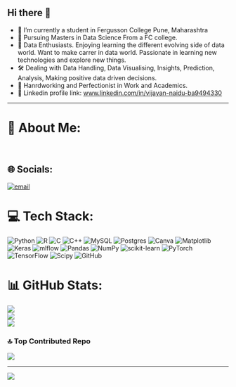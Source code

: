 ## Hi there 👋

- 🧠 I’m currently a student in Fergusson College Pune, Maharashtra
- 🦾 Pursuing Masters in Data Science From a FC college.
- 🥇 Data Enthusiasts. Enjoying learning the different evolving side of data world. Want to make carrer in data world. Passionate in learning new technologies and explore new things.
- 🛠 Dealing with Data Handling, Data Visualising, Insights, Prediction, Analysis, Making positive data driven decisions.
- 💬 Hanrdworking and Perfectionist in Work and Academics.
- 🎯 Linkedin profile link: www.linkedin.com/in/vijayan-naidu-ba9494330

------------------------------------------------------------------------------------------------------------------------

# 💫 About Me:
<br>


## 🌐 Socials:
[![email](https://img.shields.io/badge/Email-D14836?logo=gmail&logoColor=white)](mailto:venkatesh45naidu@gmail.com) 

# 💻 Tech Stack:
![Python](https://img.shields.io/badge/python-3670A0?style=flat&logo=python&logoColor=ffdd54) ![R](https://img.shields.io/badge/r-%23276DC3.svg?style=flat&logo=r&logoColor=white) ![C](https://img.shields.io/badge/c-%2300599C.svg?style=flat&logo=c&logoColor=white) ![C++](https://img.shields.io/badge/c++-%2300599C.svg?style=flat&logo=c%2B%2B&logoColor=white) ![MySQL](https://img.shields.io/badge/mysql-4479A1.svg?style=flat&logo=mysql&logoColor=white) ![Postgres](https://img.shields.io/badge/postgres-%23316192.svg?style=flat&logo=postgresql&logoColor=white) ![Canva](https://img.shields.io/badge/Canva-%2300C4CC.svg?style=flat&logo=Canva&logoColor=white) ![Matplotlib](https://img.shields.io/badge/Matplotlib-%23ffffff.svg?style=flat&logo=Matplotlib&logoColor=black) ![Keras](https://img.shields.io/badge/Keras-%23D00000.svg?style=flat&logo=Keras&logoColor=white) ![mlflow](https://img.shields.io/badge/mlflow-%23d9ead3.svg?style=flat&logo=numpy&logoColor=blue) ![Pandas](https://img.shields.io/badge/pandas-%23150458.svg?style=flat&logo=pandas&logoColor=white) ![NumPy](https://img.shields.io/badge/numpy-%23013243.svg?style=flat&logo=numpy&logoColor=white) ![scikit-learn](https://img.shields.io/badge/scikit--learn-%23F7931E.svg?style=flat&logo=scikit-learn&logoColor=white) ![PyTorch](https://img.shields.io/badge/PyTorch-%23EE4C2C.svg?style=flat&logo=PyTorch&logoColor=white) ![TensorFlow](https://img.shields.io/badge/TensorFlow-%23FF6F00.svg?style=flat&logo=TensorFlow&logoColor=white) ![Scipy](https://img.shields.io/badge/SciPy-%230C55A5.svg?style=flat&logo=scipy&logoColor=%white) ![GitHub](https://img.shields.io/badge/github-%23121011.svg?style=flat&logo=github&logoColor=white)
# 📊 GitHub Stats:
![](https://github-readme-stats.vercel.app/api?username=vj220803&theme=nord&hide_border=true&include_all_commits=false&count_private=false)<br/>
![](https://nirzak-streak-stats.vercel.app/?user=vj220803&theme=nord&hide_border=true)<br/>
![](https://github-readme-stats.vercel.app/api/top-langs/?username=vj220803&theme=nord&hide_border=true&include_all_commits=false&count_private=false&layout=compact)

### 🔝 Top Contributed Repo
![](https://github-contributor-stats.vercel.app/api?username=vj220803&limit=5&theme=dark&combine_all_yearly_contributions=true)

---
[![](https://visitcount.itsvg.in/api?id=vj220803&icon=0&color=0)](https://visitcount.itsvg.in)

<!-- Proudly created with GPRM ( https://gprm.itsvg.in ) -->
